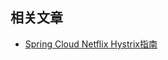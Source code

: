 ## 相关文章

+ [Spring Cloud Netflix Hystrix指南](http://tu-yucheng.github.io/springcloud/2023/05/13/spring-cloud-netflix-hystrix.html)